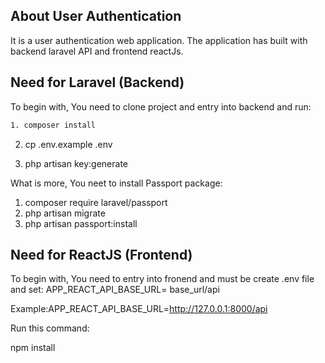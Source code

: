 

## About User Authentication

It is a user authentication web application. The application has built with backend laravel API and frontend reactJs.

## Need for Laravel (Backend)

To begin with, You need to clone project and entry into backend and run:
```sh
1. composer install
```
2. cp .env.example .env


3. php artisan key:generate

What is more, You neet to install Passport package:

1. composer require laravel/passport
2. php artisan migrate
3. php artisan passport:install

## Need for ReactJS (Frontend)

To begin with, You need to entry into fronend and must be create .env file and set:
APP_REACT_API_BASE_URL= base_url/api

Example:APP_REACT_API_BASE_URL=http://127.0.0.1:8000/api

Run this command:

npm install
